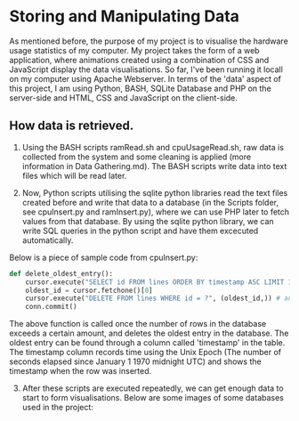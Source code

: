 # Storing and Manipulating Data

As mentioned before, the purpose of my project is to visualise the hardware usage statistics of my computer.
My project takes the form of a web application, where animations created using a combination of CSS and JavaScript display the data visualisations. 
So far, I've been running it locall on my computer using Apache Webserver. In terms of the 'data' aspect of this project, I am using Python, BASH, SQLite Database and PHP on the server-side and HTML, CSS and JavaScript on the client-side.

<h2>How data is retrieved.</h2>

1. Using the BASH scripts ramRead.sh and cpuUsageRead.sh, raw data is collected from the system and some cleaning is applied (more information in Data Gathering.md). The BASH scripts write data into text files which will be read later.


2. Now, Python scripts utilising the sqlite python libraries read the text files created before and write that data to a database (in the Scripts folder, see cpuInsert.py and ramInsert.py), where we can use PHP later to fetch values from that database. By using the sqlite python library, we can write SQL queries in the python script and have them excecuted automatically.

Below is a piece of sample code from cpuInsert.py:
  
```python
def delete_oldest_entry():
    cursor.execute("SELECT id FROM lines ORDER BY timestamp ASC LIMIT 1") # SQL here
    oldest_id = cursor.fetchone()[0]
    cursor.execute("DELETE FROM lines WHERE id = ?", (oldest_id,)) # and here
    conn.commit()
```
The above function is called once the number of rows in the database exceeds a certain amount, and deletes the oldest entry in the database. The oldest entry can be found through a column called 'timestamp' in the table. The timestamp column records time using the Unix Epoch (The number of seconds elapsed since January 1 1970 midnight UTC) and shows the timestamp when the row was inserted.

3. After these scripts are executed repeatedly, we can get enough data to start to form visualisations. Below are some images of some databases used in the project:
  
